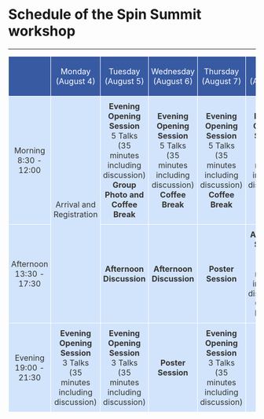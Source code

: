 # Schedule of the Spin Summit workshop

---

<style type="text/css">
.tg  {border-collapse:collapse;border-color:#9ABAD9;border-spacing:0;margin:0px auto;}
.tg td{background-color:#EBF5FF;border-color:#9ABAD9;border-style:solid;border-width:1px;color:#444;
  font-family:Arial, sans-serif;font-size:14px;overflow:hidden;padding:10px 5px;word-break:normal;}
.tg th{background-color:#409cff;border-color:#9ABAD9;border-style:solid;border-width:1px;color:#fff;
  font-family:Arial, sans-serif;font-size:14px;font-weight:normal;overflow:hidden;padding:10px 5px;word-break:normal;}
.tg .tg-kk2z{background-color:#385aa3;border-color:#ffffff;font-family:inherit;font-size:16px;text-align:center;
  vertical-align:middle}
.tg .tg-i9yt{background-color:#d2e4fc;border-color:#ffffff;color:#333333;font-family:inherit;font-size:16px;text-align:center;
  vertical-align:middle}
.tg .tg-tm7p{background-color:#D2E4FC;border-color:#ffffff;color:#333333;font-family:inherit;font-size:16px;text-align:center;
  vertical-align:middle}
.tg .tg-dhg0{background-color:#d2e4fc;border-color:#ffffff;color:#333333;font-family:inherit;font-size:16px;text-align:center;
  vertical-align:middle}
</style>
<table class="tg"><thead>
  <tr>
    <th class="tg-kk2z"></th>
    <th class="tg-kk2z">Monday (August 4)</th>
    <th class="tg-kk2z">Tuesday (August 5)</th>
    <th class="tg-kk2z">Wednesday (August 6)</th>
    <th class="tg-kk2z">Thursday (August 7)</th>
    <th class="tg-kk2z">Friday (August 8)</th>
    <th class="tg-kk2z">Saturday (August 9)</th>
  </tr></thead>
<tbody>
  <tr>
    <td class="tg-i9yt">Morning<br>8:30 - 12:00</td>
    <td class="tg-i9yt" rowspan="2">Arrival and Registration</td>
    <td class="tg-i9yt"><span style="font-weight:bold">Evening Opening Session</span><br>5 Talks<br>(35 minutes including discussion)<br><span style="font-weight:bold">Group Photo and Coffee Break</span></td>
    <td class="tg-i9yt"><span style="font-weight:bold">Evening Opening Session</span><br>5 Talks<br>(35 minutes including discussion)<br><span style="font-weight:bold">Coffee Break</span></td>
    <td class="tg-i9yt"><span style="font-weight:bold">Evening Opening Session</span><br>5 Talks<br>(35 minutes including discussion)<br><span style="font-weight:bold">Coffee Break</span></td>
    <td class="tg-i9yt"><span style="font-weight:bold">Evening Opening Session</span><br>5 Talks<br>(35 minutes including discussion)<br><span style="font-weight:bold">Coffee Break</span></td>
    <td class="tg-tm7p" rowspan="3">Departure</td>
  </tr>
  <tr>
    <td class="tg-dhg0">Afternoon<br>13:30 - 17:30</td>
    <td class="tg-dhg0"><span style="font-weight:bold">Afternoon Discussion</span></td>
    <td class="tg-dhg0"><span style="font-weight:bold">Afternoon Discussion</span></td>
    <td class="tg-dhg0"><span style="font-weight:bold">Poster Session</span></td>
    <td class="tg-dhg0"><span style="font-weight:bold">Afternoon Session</span><br>2 Talks<br>(35 minutes including discussion)<br><span style="font-weight:bold">Closing Remark</span></td>
  </tr>
  <tr>
    <td class="tg-i9yt">Evening<br>19:00 - 21:30</td>
    <td class="tg-i9yt"><span style="font-weight:bold">Evening Opening Session</span><br>3 Talks<br>(35 minutes including discussion)</td>
    <td class="tg-i9yt"><span style="font-weight:bold">Evening Opening Session</span><br>3 Talks<br>(35 minutes including discussion)</td>
    <td class="tg-i9yt"><span style="font-weight:bold">Poster Session</span></td>
    <td class="tg-i9yt"><span style="font-weight:bold">Evening Opening Session</span><br>3 Talks<br>(35 minutes including discussion)</td>
    <td class="tg-i9yt">-</td>
  </tr>
</tbody></table>
